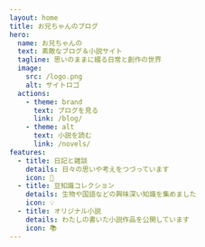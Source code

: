 ```yaml
---
layout: home
title: お兄ちゃんのブログ
hero:
  name: お兄ちゃんの
  text: 素敵なブログ＆小説サイト
  tagline: 思いのままに綴る日常と創作の世界
  image:
    src: /logo.png
    alt: サイトロゴ
  actions:
    - theme: brand
      text: ブログを見る
      link: /blog/
    - theme: alt
      text: 小説を読む
      link: /novels/
features:
  - title: 日記と雑談
    details: 日々の思いや考えをつづっています
    icon: 📝
  - title: 豆知識コレクション
    details: 生物や国語などの興味深い知識を集めました
    icon: 💡
  - title: オリジナル小説
    details: わたしの書いた小説作品を公開しています
    icon: 📚
---
```


<!-- DayNightMascotコンポーネント削除 -->
